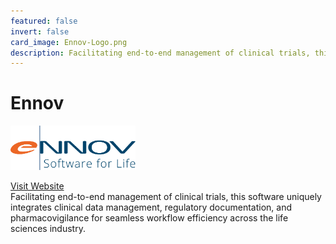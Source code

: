 ```yaml
---
featured: false
invert: false
card_image: Ennov-Logo.png
description: Facilitating end-to-end management of clinical trials, this software uniquely integrates clinical data management, regulatory documentation, and pharmacovigilance for seamless workflow efficiency across the life sciences industry.
---
```


# Ennov
<img src="Ennov-Logo.png" alt="Logo" style="max-width: 200px; height: auto;">

<a href="https://en.ennov.com/solutions/clinical/ctms/">Visit Website</a>  
Facilitating end-to-end management of clinical trials, this software uniquely integrates clinical data management, regulatory documentation, and pharmacovigilance for seamless workflow efficiency across the life sciences industry.
